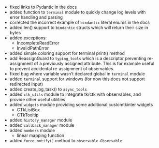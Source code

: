 - fixed links to Pydantic in the docs
- added function to ```terminal``` module to quickly change log levels with error handling and parsing
- corrected the incorrect example of ```bindantic``` literal enums in the docs
- added len() support to ```bindantic``` structs which will return their size in bytes
- added exceptions:
  - IncompleteReadError
  - InvalidPathError
- added simple coloring support for terminal print() method
- add ReassignGuard to ```typing_tools``` which is a descriptor preventing re-assignment of a previously assigned attribute. This is for example useful to prevent accidental re-assignment of observables.
- fixed bug where variable wasn't declared global in ```terminal``` module
- added ```terminal``` support for windows (for now this does not support redirected input)
- added create_bg_task() to ```async_tools```
- added ```ctk_utils``` module to integrate tk/ctk with observables, and provide other useful utilities
- added ```widgets``` module providing some additional customtkinter widgets
  - CTkListBox
  - CTkTooltip
- added ```history_manager``` module
- added ```callback_manager``` module
- added ```numbers``` module
  - linear mapping function
- added ```force_notify()``` method to ```observable.Observable```